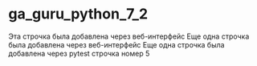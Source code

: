 # ga_guru_python_7_2
Эта строчка была добавлена через веб-интерфейс
Еще одна строчка была добавлена через веб-интерфейс
Еще одна строчка была добавлена через pytest
строчка номер 5
